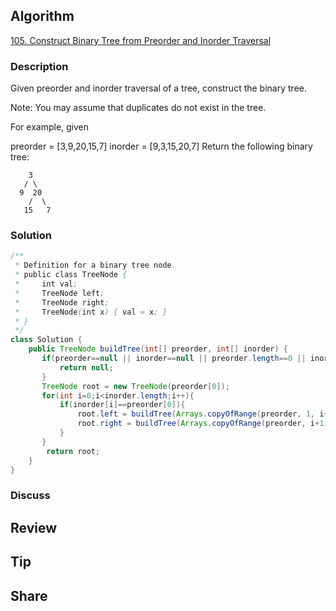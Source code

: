 ## Algorithm

[105. Construct Binary Tree from Preorder and Inorder Traversal](https://leetcode.com/problems/construct-binary-tree-from-preorder-and-inorder-traversal/)

### Description

Given preorder and inorder traversal of a tree, construct the binary tree.

Note:
You may assume that duplicates do not exist in the tree.

For example, given

preorder = [3,9,20,15,7]
inorder = [9,3,15,20,7]
Return the following binary tree:

```
    3
   / \
  9  20
    /  \
   15   7
```

### Solution

```java
/**
 * Definition for a binary tree node.
 * public class TreeNode {
 *     int val;
 *     TreeNode left;
 *     TreeNode right;
 *     TreeNode(int x) { val = x; }
 * }
 */
class Solution {
    public TreeNode buildTree(int[] preorder, int[] inorder) {
       if(preorder==null || inorder==null || preorder.length==0 || inorder.length==0){
           return null;
       }
       TreeNode root = new TreeNode(preorder[0]);
       for(int i=0;i<inorder.length;i++){
           if(inorder[i]==preorder[0]){
               root.left = buildTree(Arrays.copyOfRange(preorder, 1, i+1), Arrays.copyOfRange(inorder, 0, i));
               root.right = buildTree(Arrays.copyOfRange(preorder, i+1, preorder.length), Arrays.copyOfRange(inorder, i+1, inorder.length));
           }
       }
        return root;
    }
}
```

### Discuss

## Review


## Tip


## Share
